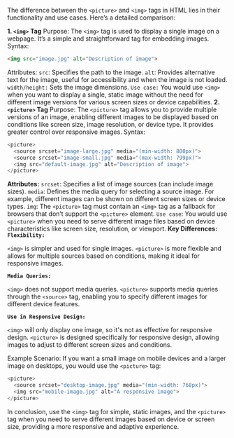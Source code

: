 The difference between the `<picture>` and `<img>` tags in HTML lies in their functionality and use cases. Here’s a detailed comparison:

**1. `<img>` Tag**
Purpose: The `<img>` tag is used to display a single image on a webpage. It’s a simple and straightforward tag for embedding images.
Syntax:
```html
<img src="image.jpg" alt="Description of image">
```
Attributes:
`src`: Specifies the path to the image.
`alt`: Provides alternative text for the image, useful for accessibility and when the image is not loaded.
`width/height:` Sets the image dimensions.
`Use case:` You would use `<img>` when you want to display a single, static image without the need for different image versions for various screen sizes or device capabilities.
**2. `<picture>` Tag**
Purpose: The `<picture>` tag allows you to provide multiple versions of an image, enabling different images to be displayed based on conditions like screen size, image resolution, or device type. It provides greater control over responsive images.
Syntax:
```js
<picture>
  <source srcset="image-large.jpg" media="(min-width: 800px)">
  <source srcset="image-small.jpg" media="(max-width: 799px)">
  <img src="default-image.jpg" alt="Description of image">
</picture>
```
**Attributes:**
`srcset`: Specifies a list of image sources (can include image sizes).
`media`: Defines the media query for selecting a source image. For example, different images can be shown on different screen sizes or device types.
`img`: The `<picture>` tag must contain an `<img>` tag as a fallback for browsers that don’t support the `<picture>` element.
`Use case`: You would use `<picture>` when you need to serve different image files based on device characteristics like screen size, resolution, or viewport.
**Key Differences:**
**`Flexibility:`**

`<img>` is simpler and used for single images.
`<picture>` is more flexible and allows for multiple sources based on conditions, making it ideal for responsive images.

**`Media Queries:`**

`<img>` does not support media queries.
`<picture>` supports media queries through the `<source>` tag, enabling you to specify different images for different device features.

**`Use in Responsive Design:`**

`<img>` will only display one image, so it's not as effective for responsive design.
`<picture>` is designed specifically for responsive design, allowing images to adjust to different screen sizes and conditions.

Example Scenario:
If you want a small image on mobile devices and a larger image on desktops, you would use the `<picture>` tag:
```js
<picture>
  <source srcset="desktop-image.jpg" media="(min-width: 768px)">
  <img src="mobile-image.jpg" alt="A responsive image">
</picture>
```
In conclusion, use the `<img>` tag for simple, static images, and the `<picture>` tag when you need to serve different images based on device or screen size, providing a more responsive and adaptive experience.